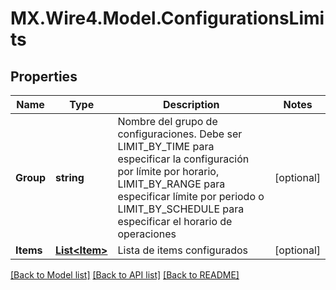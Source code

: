# MX.Wire4.Model.ConfigurationsLimits
## Properties

Name | Type | Description | Notes
------------ | ------------- | ------------- | -------------
**Group** | **string** | Nombre del grupo de configuraciones. Debe ser LIMIT_BY_TIME para especificar la configuración por límite por horario, LIMIT_BY_RANGE para especificar límite por periodo o LIMIT_BY_SCHEDULE para especificar el horario de operaciones | [optional] 
**Items** | [**List&lt;Item&gt;**](Item.md) | Lista de items configurados | [optional] 

[[Back to Model list]](../README.md#documentation-for-models) [[Back to API list]](../README.md#documentation-for-api-endpoints) [[Back to README]](../README.md)

